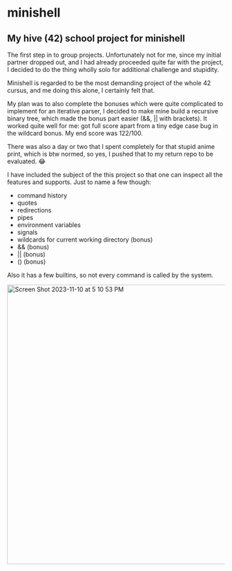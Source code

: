 # minishell
## My hive (42) school project for minishell

The first step in to group projects. Unfortunately not for me, since my initial partner dropped out, and I had already proceeded quite far with the project, I decided to do the thing wholly solo for additional challenge and stupidity.

Minishell is regarded to be the most demanding project of the whole 42 cursus, and me doing this alone, I certainly felt that. 

My plan was to also complete the bonuses which were quite complicated to implement for an iterative parser, I decided to make mine build a recursive binary tree, which made the bonus part easier (&&, || with brackets). It worked quite well for me: got full score apart from a tiny edge case bug in the wildcard bonus. My end score was 122/100.

There was also a day or two that I spent completely for that stupid anime print, which is btw normed, so yes, I pushed that to my return repo to be evaluated. 😂

I have included the subject of the this project so that one can inspect all the features and supports. Just to name a few though:

  -  command history
  -  quotes
  -  redirections
  -  pipes
  -  environment variables
  -  signals
  -  wildcards for current working directory (bonus)
  -  && (bonus)
  -  || (bonus)
  -  () (bonus)

Also it has a few builtins, so not every command is called by the system.


<img width="646" alt="Screen Shot 2023-11-10 at 5 10 53 PM" src="https://github.com/kenlies/minishell-42-/assets/97135325/a54d9779-152d-421e-bf37-7c998751d3c4">
